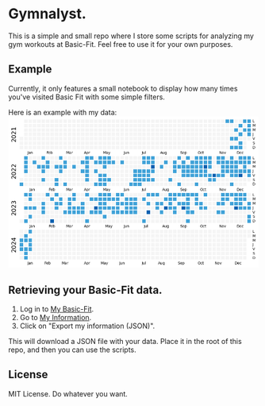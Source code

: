 # Gymnalyst.

This is a simple and small repo where I store some scripts for analyzing my gym workouts at Basic-Fit. Feel free to use it for your own purposes.

## Example

Currently, it only features a small notebook to display how many times you've visited Basic Fit with some simple filters. 

Here is an example with my data:
![Example](img/example.png)


## Retrieving your Basic-Fit data.

1. Log in to [My Basic-Fit](https://my.basic-fit.com/).
2. Go to [My Information](https://my.basic-fit.com/information).
3. Click on "Export my information (JSON)".

This will download a JSON file with your data. Place it in the root of this repo, and then you can use the scripts.

## License

MIT License. Do whatever you want.